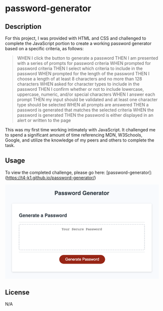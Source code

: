 # password-generator

## Description

For this project, I was provided with HTML and CSS and challenged to complete the JavaScript portion to create a working password generator based on a specific criteria, as follows:

> WHEN I click the button to generate a password
> THEN I am presented with a series of prompts for password criteria
> WHEN prompted for password criteria
> THEN I select which criteria to include in the password
> WHEN prompted for the length of the password
> THEN I choose a length of at least 8 characters and no more than 128 characters
> WHEN asked for character types to include in the password
> THEN I confirm whether or not to include lowercase, uppercase, numeric, and/or special characters
> WHEN I answer each prompt
> THEN my input should be validated and at least one character type should be selected
> WHEN all prompts are answered
> THEN a password is generated that matches the selected criteria
> WHEN the password is generated
> THEN the password is either displayed in an alert or written to the page

This was my first time working intimately with JavaScript. It challenged me to spend a significant amount of time referencing MDN, W3Schools, Google, and utilize the knowledge of my peers and others to complete the task.

## Usage

To view the completed challenge, please go here: [password-generator]:(https://t4-k1.github.io/password-generator/)

![completed project demo](assets/images/password-generator.png)

## License

N/A
